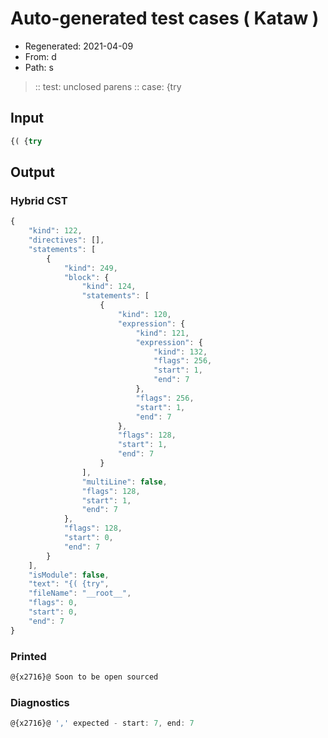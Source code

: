 # Auto-generated test cases ( Kataw )
- Regenerated: 2021-04-09
- From: d
- Path: s
> :: test: unclosed parens
> :: case: {try
## Input

`````js
{( {try
`````

## Output

### Hybrid CST

```javascript
{
    "kind": 122,
    "directives": [],
    "statements": [
        {
            "kind": 249,
            "block": {
                "kind": 124,
                "statements": [
                    {
                        "kind": 120,
                        "expression": {
                            "kind": 121,
                            "expression": {
                                "kind": 132,
                                "flags": 256,
                                "start": 1,
                                "end": 7
                            },
                            "flags": 256,
                            "start": 1,
                            "end": 7
                        },
                        "flags": 128,
                        "start": 1,
                        "end": 7
                    }
                ],
                "multiLine": false,
                "flags": 128,
                "start": 1,
                "end": 7
            },
            "flags": 128,
            "start": 0,
            "end": 7
        }
    ],
    "isModule": false,
    "text": "{( {try",
    "fileName": "__root__",
    "flags": 0,
    "start": 0,
    "end": 7
}
```

### Printed

```javascript
@{x2716}@ Soon to be open sourced
```

### Diagnostics

```javascript
@{x2716}@ ',' expected - start: 7, end: 7

```

